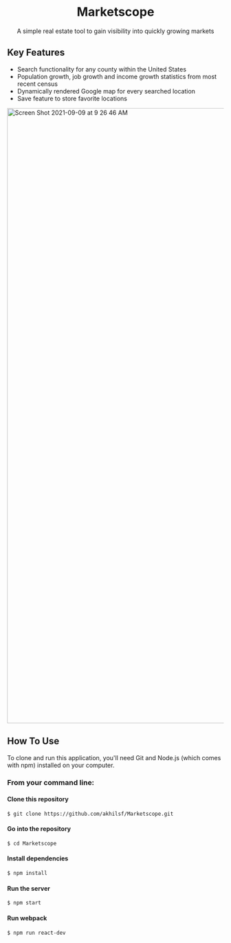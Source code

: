 <h1 align="center">
  Marketscope
</h1>

<p align="center">
A simple real estate tool to gain visibility into quickly growing markets
</p>


## Key Features
* Search functionality for any county within the United States
* Population growth, job growth and income growth statistics from most recent census
* Dynamically rendered Google map for every searched location
* Save feature to store favorite locations

<img width="1432" alt="Screen Shot 2021-09-09 at 9 26 46 AM" src="https://user-images.githubusercontent.com/81180232/138490059-e16c5545-7907-4790-b173-baa81557cad2.png">

## How To Use
To clone and run this application, you'll need Git and Node.js (which comes with npm) installed on your computer.

### From your command line:


#### Clone this repository
```
$ git clone https://github.com/akhilsf/Marketscope.git
```

#### Go into the repository
```
$ cd Marketscope
```

#### Install dependencies
```
$ npm install
```

#### Run the server
```
$ npm start
```

#### Run webpack
```
$ npm run react-dev
```
